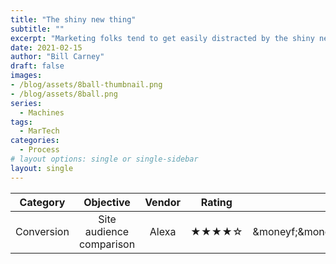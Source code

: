 ```yaml
---
title: "The shiny new thing"
subtitle: ""
excerpt: "Marketing folks tend to get easily distracted by the shiny new piece of tech or process and it's for a good reason.  I believe that we are always looking for that next thing that makes us do the job better. the pressures to improve conversions or get coverage higher has us looking as evidenced by the 8,000 or so marketing technologies available.  In this post we'll explore just why we (I) keep an eye out with examples."
date: 2021-02-15
author: "Bill Carney"
draft: false
images:
- /blog/assets/8ball-thumbnail.png
- /blog/assets/8ball.png
series:
  - Machines
tags:
  - MarTech
categories:
  - Process
# layout options: single or single-sidebar
layout: single
---
```



**Category** | **Objective** | **Vendor** | **Rating** | **Cost**
:------: | :------:| :------:| :------:| :------:
Conversion| Site audience comparison| Alexa |&starf;&starf;&starf;&starf;&star; |&moneyf;&moneyf;&moneyf;&moneyf;&money;

